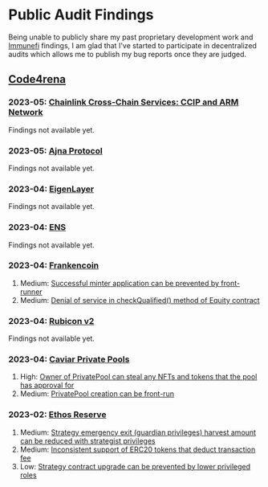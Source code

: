 # Public Audit Findings

Being unable to publicly share my past proprietary development work and [Immunefi](https://immunefi.com/) findings, I am glad that I've started to participate in decentralized audits which allows me to publish my bug reports once they are judged.


## [Code4rena](https://code4rena.com/)

### 2023-05: [Chainlink Cross-Chain Services: CCIP and ARM Network](https://code4rena.com/contests/2023-05-chainlink-cross-chain-services-ccip-and-arm-network)
Findings not available yet.

### 2023-05: [Ajna Protocol](https://code4rena.com/contests/2023-05-ajna-protocol)
Findings not available yet.

### 2023-04: [EigenLayer](https://code4rena.com/contests/2023-04-eigenlayer-contest)
Findings not available yet.

### 2023-04: [ENS](https://code4rena.com/contests/2023-04-ens-contest)
Findings not available yet.

### 2023-04: [Frankencoin](https://code4rena.com/contests/2023-04-frankencoin)
1. Medium: [Successful minter application can be prevented by front-runner](https://github.com/code-423n4/2023-04-frankencoin-findings/issues/477)
2. Medium: [Denial of service in checkQualified() method of Equity contract](https://github.com/code-423n4/2023-04-frankencoin-findings/issues/635)

### 2023-04: [Rubicon v2](https://code4rena.com/contests/2023-04-rubicon-v2)
Findings not available yet.

### 2023-04: [Caviar Private Pools](https://code4rena.com/contests/2023-04-caviar-private-pools)
1. High: [Owner of PrivatePool can steal any NFTs and tokens that the pool has approval for](https://github.com/code-423n4/2023-04-caviar-findings/issues/63)
2. Medium: [PrivatePool creation can be front-run](https://github.com/code-423n4/2023-04-caviar-findings/issues/92)

### 2023-02: [Ethos Reserve](https://code4rena.com/contests/2023-02-ethos-reserve-contest)
1. Medium: [Strategy emergency exit (guardian privileges) harvest amount can be reduced with strategist privileges](https://github.com/code-423n4/2023-02-ethos-findings/issues/262)
2. Medium: [Inconsistent support of ERC20 tokens that deduct transaction fee](https://github.com/code-423n4/2023-02-ethos-findings/issues/477)
3. Low: [Strategy contract upgrade can be prevented by lower privileged roles](https://github.com/code-423n4/2023-02-ethos-findings/issues/359)
